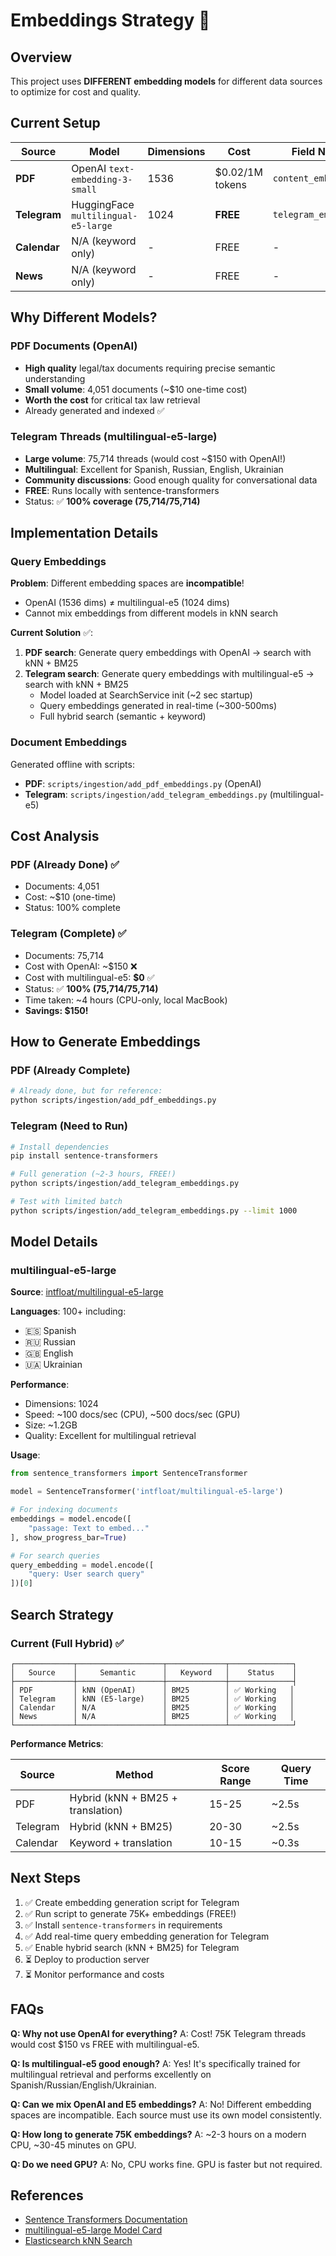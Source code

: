 # Embeddings Strategy 🎯

## Overview

This project uses **DIFFERENT embedding models** for different data sources to optimize for cost and quality.

## Current Setup

| Source | Model | Dimensions | Cost | Field Name |
|--------|-------|------------|------|------------|
| **PDF** | OpenAI `text-embedding-3-small` | 1536 | $0.02/1M tokens | `content_embedding` |
| **Telegram** | HuggingFace `multilingual-e5-large` | 1024 | **FREE** | `telegram_embedding` |
| **Calendar** | N/A (keyword only) | - | FREE | - |
| **News** | N/A (keyword only) | - | FREE | - |

## Why Different Models?

### PDF Documents (OpenAI)
- **High quality** legal/tax documents requiring precise semantic understanding
- **Small volume**: 4,051 documents (~$10 one-time cost)
- **Worth the cost** for critical tax law retrieval
- Already generated and indexed ✅

### Telegram Threads (multilingual-e5-large)  
- **Large volume**: 75,714 threads (would cost ~$150 with OpenAI!)
- **Multilingual**: Excellent for Spanish, Russian, English, Ukrainian
- **Community discussions**: Good enough quality for conversational data
- **FREE**: Runs locally with sentence-transformers
- Status: ✅ **100% coverage (75,714/75,714)**

## Implementation Details

### Query Embeddings

**Problem**: Different embedding spaces are **incompatible**!
- OpenAI (1536 dims) ≠ multilingual-e5 (1024 dims)
- Cannot mix embeddings from different models in kNN search

**Current Solution** ✅:
1. **PDF search**: Generate query embeddings with OpenAI → search with kNN + BM25
2. **Telegram search**: Generate query embeddings with multilingual-e5 → search with kNN + BM25
   - Model loaded at SearchService init (~2 sec startup)
   - Query embeddings generated in real-time (~300-500ms)
   - Full hybrid search (semantic + keyword)

### Document Embeddings

Generated offline with scripts:
- **PDF**: `scripts/ingestion/add_pdf_embeddings.py` (OpenAI)
- **Telegram**: `scripts/ingestion/add_telegram_embeddings.py` (multilingual-e5)

## Cost Analysis

### PDF (Already Done) ✅
- Documents: 4,051
- Cost: ~$10 (one-time)
- Status: 100% complete

### Telegram (Complete) ✅
- Documents: 75,714
- Cost with OpenAI: ~$150 ❌
- Cost with multilingual-e5: **$0** ✅
- Status: ✅ **100% (75,714/75,714)**
- Time taken: ~4 hours (CPU-only, local MacBook)
- **Savings: $150!**

## How to Generate Embeddings

### PDF (Already Complete)
```bash
# Already done, but for reference:
python scripts/ingestion/add_pdf_embeddings.py
```

### Telegram (Need to Run)
```bash
# Install dependencies
pip install sentence-transformers

# Full generation (~2-3 hours, FREE!)
python scripts/ingestion/add_telegram_embeddings.py

# Test with limited batch
python scripts/ingestion/add_telegram_embeddings.py --limit 1000
```

## Model Details

### multilingual-e5-large

**Source**: [intfloat/multilingual-e5-large](https://huggingface.co/intfloat/multilingual-e5-large)

**Languages**: 100+ including:
- 🇪🇸 Spanish
- 🇷🇺 Russian  
- 🇬🇧 English
- 🇺🇦 Ukrainian

**Performance**:
- Dimensions: 1024
- Speed: ~100 docs/sec (CPU), ~500 docs/sec (GPU)
- Size: ~1.2GB
- Quality: Excellent for multilingual retrieval

**Usage**:
```python
from sentence_transformers import SentenceTransformer

model = SentenceTransformer('intfloat/multilingual-e5-large')

# For indexing documents
embeddings = model.encode([
    "passage: Text to embed..."
], show_progress_bar=True)

# For search queries  
query_embedding = model.encode([
    "query: User search query"
])[0]
```

## Search Strategy

### Current (Full Hybrid) ✅

```
┌─────────────┬───────────────────┬─────────────┬──────────────┐
│   Source    │     Semantic      │   Keyword   │    Status    │
├─────────────┼───────────────────┼─────────────┼──────────────┤
│ PDF         │ kNN (OpenAI)      │ BM25        │ ✅ Working   │
│ Telegram    │ kNN (E5-large)    │ BM25        │ ✅ Working   │
│ Calendar    │ N/A               │ BM25        │ ✅ Working   │
│ News        │ N/A               │ BM25        │ ✅ Working   │
└─────────────┴───────────────────┴─────────────┴──────────────┘
```

**Performance Metrics**:

| Source | Method | Score Range | Query Time |
|--------|--------|-------------|------------|
| PDF | Hybrid (kNN + BM25 + translation) | 15-25 | ~2.5s |
| Telegram | Hybrid (kNN + BM25) | 20-30 | ~2.5s |
| Calendar | Keyword + translation | 10-15 | ~0.3s |

## Next Steps

1. ✅ Create embedding generation script for Telegram
2. ✅ Run script to generate 75K+ embeddings (FREE!)
3. ✅ Install `sentence-transformers` in requirements
4. ✅ Add real-time query embedding generation for Telegram
5. ✅ Enable hybrid search (kNN + BM25) for Telegram
6. ⏳ Deploy to production server
7. ⏳ Monitor performance and costs

## FAQs

**Q: Why not use OpenAI for everything?**
A: Cost! 75K Telegram threads would cost $150 vs FREE with multilingual-e5.

**Q: Is multilingual-e5 good enough?**
A: Yes! It's specifically trained for multilingual retrieval and performs excellently on Spanish/Russian/English/Ukrainian.

**Q: Can we mix OpenAI and E5 embeddings?**
A: No! Different embedding spaces are incompatible. Each source must use its own model consistently.

**Q: How long to generate 75K embeddings?**
A: ~2-3 hours on a modern CPU, ~30-45 minutes on GPU.

**Q: Do we need GPU?**
A: No, CPU works fine. GPU is faster but not required.

## References

- [Sentence Transformers Documentation](https://www.sbert.net/)
- [multilingual-e5-large Model Card](https://huggingface.co/intfloat/multilingual-e5-large)
- [Elasticsearch kNN Search](https://www.elastic.co/guide/en/elasticsearch/reference/current/knn-search.html)

